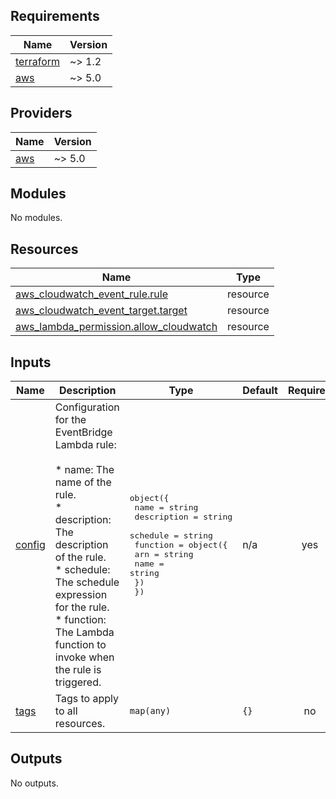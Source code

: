 <!-- BEGIN_TF_DOCS -->
## Requirements

| Name | Version |
|------|---------|
| <a name="requirement_terraform"></a> [terraform](#requirement\_terraform) | ~> 1.2 |
| <a name="requirement_aws"></a> [aws](#requirement\_aws) | ~> 5.0 |

## Providers

| Name | Version |
|------|---------|
| <a name="provider_aws"></a> [aws](#provider\_aws) | ~> 5.0 |

## Modules

No modules.

## Resources

| Name | Type |
|------|------|
| [aws_cloudwatch_event_rule.rule](https://registry.terraform.io/providers/hashicorp/aws/latest/docs/resources/cloudwatch_event_rule) | resource |
| [aws_cloudwatch_event_target.target](https://registry.terraform.io/providers/hashicorp/aws/latest/docs/resources/cloudwatch_event_target) | resource |
| [aws_lambda_permission.allow_cloudwatch](https://registry.terraform.io/providers/hashicorp/aws/latest/docs/resources/lambda_permission) | resource |

## Inputs

| Name | Description | Type | Default | Required |
|------|-------------|------|---------|:--------:|
| <a name="input_config"></a> [config](#input\_config) | Configuration for the EventBridge Lambda rule:<br><br>    * name:         The name of the rule.<br>    * description:  The description of the rule.<br>    * schedule:     The schedule expression for the rule.<br>    * function:     The Lambda function to invoke when the rule is triggered. | <pre>object({<br>    name        = string<br>    description = string<br>    schedule    = string<br>    function = object({<br>      arn  = string<br>      name = string<br>    })<br>  })</pre> | n/a | yes |
| <a name="input_tags"></a> [tags](#input\_tags) | Tags to apply to all resources. | `map(any)` | `{}` | no |

## Outputs

No outputs.
<!-- END_TF_DOCS -->